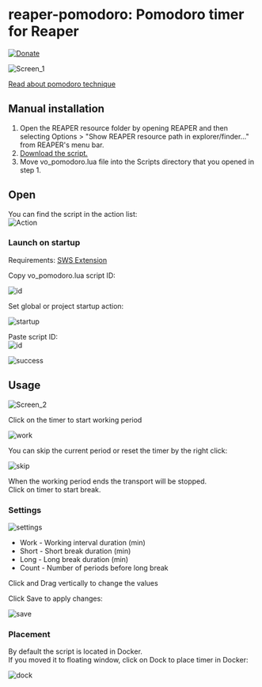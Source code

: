 # reaper-pomodoro: Pomodoro timer for Reaper
[![Donate](https://img.shields.io/badge/donate-paypal-orange.svg)](https://paypal.me/evgazloy)  

![Screen_1](https://i.ibb.co/PDvpWBh/main-full.png)  

[Read about pomodoro technique](https://en.wikipedia.org/wiki/Pomodoro_Technique)  

## Manual installation  
1. Open the REAPER resource folder by opening REAPER and then selecting Options > "Show REAPER resource path in explorer/finder..." from REAPER's menu bar.
2. [Download the script.](https://raw.githubusercontent.com/evgazloy/reaper-pomodoro/main/vo_pomodoro.lua)
3. Move vo_pomodoro.lua file into the Scripts directory that you opened in step 1.

## Open  
You can find the script in the action list:  
![Action](https://i.ibb.co/BLzB0ZM/actions.png)

### Launch on startup  
Requirements: [SWS Extension](https://www.sws-extension.org/)  

Copy vo_pomodoro.lua script ID:  

![id](https://i.ibb.co/dQwmmf1/copy.png)  

Set global or project startup action:  

![startup](https://i.ibb.co/NZ0pHVK/set.png)

Paste script ID:  
![id](https://i.ibb.co/hHyw1NX/id.png)  

![success](https://i.ibb.co/9cfYrg2/success.png)

## Usage  

![Screen_2](https://i.ibb.co/Z8Cr1tF/main.png)  

Click on the timer to start working period

![work](https://i.ibb.co/zNFkqCV/progress.png)  

You can skip the current period or reset the timer by the right click:  

![skip](https://i.ibb.co/Y0Mv8yS/skip.png)

When the working period ends the transport will be stopped.  
Click on timer to start break.

### Settings  

![settings](https://i.ibb.co/bK5Vh4L/settings.png)

- Work - Working interval duration (min)
- Short - Short break duration (min)
- Long - Long break duration (min)
- Count - Number of periods before long break  

Click and Drag vertically to change the values  

Click Save to apply changes:  

![save](https://i.ibb.co/thQKXqv/save.png)

### Placement
By default the script is located in Docker.  
If you moved it to floating window, click on Dock to place timer in Docker:

![dock](https://i.ibb.co/GMtFgmv/dock.png)
